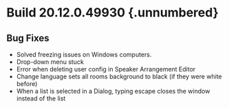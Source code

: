 # Build 20.12.0.49930 {.unnumbered}

## Bug Fixes

* Solved freezing issues on Windows computers.
* Drop-down menu stuck
* Error when deleting user config in Speaker Arrangement Editor
* Change language sets all rooms background to black (if they were white before)
* When a list is selected in a Dialog, typing escape closes the window instead of the list